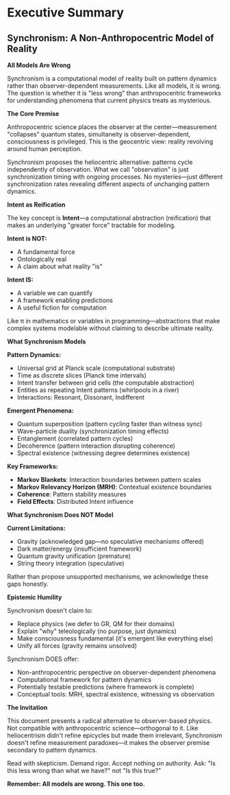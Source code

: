 # Executive Summary

## Synchronism: A Non-Anthropocentric Model of Reality

**All Models Are Wrong**

Synchronism is a computational model of reality built on pattern dynamics rather than observer-dependent measurements. Like all models, it is wrong. The question is whether it is "less wrong" than anthropocentric frameworks for understanding phenomena that current physics treats as mysterious.

**The Core Premise**

Anthropocentric science places the observer at the center—measurement "collapses" quantum states, simultaneity is observer-dependent, consciousness is privileged. This is the geocentric view: reality revolving around human perception.

Synchronism proposes the heliocentric alternative: patterns cycle independently of observation. What we call "observation" is just synchronization timing with ongoing processes. No mysteries—just different synchronization rates revealing different aspects of unchanging pattern dynamics.

**Intent as Reification**

The key concept is **Intent**—a computational abstraction (reification) that makes an underlying "greater force" tractable for modeling.

**Intent is NOT:**

- A fundamental force
- Ontologically real
- A claim about what reality "is"

**Intent IS:**

- A variable we can quantify
- A framework enabling predictions
- A useful fiction for computation

Like π in mathematics or variables in programming—abstractions that make complex systems modelable without claiming to describe ultimate reality.

**What Synchronism Models**

**Pattern Dynamics:**

- Universal grid at Planck scale (computational substrate)
- Time as discrete slices (Planck time intervals)
- Intent transfer between grid cells (the computable abstraction)
- Entities as repeating Intent patterns (whirlpools in a river)
- Interactions: Resonant, Dissonant, Indifferent

**Emergent Phenomena:**

- Quantum superposition (pattern cycling faster than witness sync)
- Wave-particle duality (synchronization timing effects)
- Entanglement (correlated pattern cycles)
- Decoherence (pattern interaction disrupting coherence)
- Spectral existence (witnessing degree determines existence)

**Key Frameworks:**

- **Markov Blankets**: Interaction boundaries between pattern scales
- **Markov Relevancy Horizon (MRH)**: Contextual existence boundaries
- **Coherence**: Pattern stability measures
- **Field Effects**: Distributed Intent influence

**What Synchronism Does NOT Model**

**Current Limitations:**

- Gravity (acknowledged gap—no speculative mechanisms offered)
- Dark matter/energy (insufficient framework)
- Quantum gravity unification (premature)
- String theory integration (speculative)

Rather than propose unsupported mechanisms, we acknowledge these gaps honestly.

**Epistemic Humility**

Synchronism doesn't claim to:

- Replace physics (we defer to GR, QM for their domains)
- Explain "why" teleologically (no purpose, just dynamics)
- Make consciousness fundamental (it's emergent like everything else)
- Unify all forces (gravity remains unsolved)

Synchronism DOES offer:

- Non-anthropocentric perspective on observer-dependent phenomena
- Computational framework for pattern dynamics
- Potentially testable predictions (where framework is complete)
- Conceptual tools: MRH, spectral existence, witnessing vs observation

**The Invitation**

This document presents a radical alternative to observer-based physics. Not compatible with anthropocentric science—orthogonal to it. Like heliocentrism didn't refine epicycles but made them irrelevant, Synchronism doesn't refine measurement paradoxes—it makes the observer premise secondary to pattern dynamics.

Read with skepticism. Demand rigor. Accept nothing on authority. Ask: "Is this less wrong than what we have?" not "Is this true?"

**Remember: All models are wrong. This one too.**
